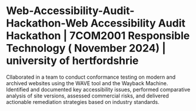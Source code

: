 # Web-Accessibility-Audit-Hackathon-Web Accessibility Audit Hackathon | 7COM2001 Responsible Technology ( November 2024)   | university of hertfordshrie 
Cllaborated in a team to conduct conformance testing on modern and archived websites using the WAVE tool and the Wayback Machine. Identified and documented key accessibility issues, performed comparative analysis of site versions, assessed commercial risks, and delivered actionable remediation strategies based on industry standards.
